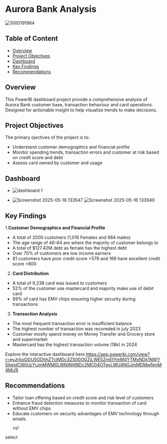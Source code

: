 # Aurora Bank Analysis 
![1000191964](https://github.com/user-attachments/assets/fe9e2d3d-9fc0-4e27-a5c3-79c35025b5f9)
## Table of Content
- [Overview](#overview)
- [Project Objectives](#project-objectives)
- [Dashboard](#dashboard)
- [Key Findings](#key-findings)
- [Recommendations](#recommendations)

## Overview 
This PowerBI dashboard project provide a comprehensive analysis of Aurora Bank customer base, transaction behaviour and card operations. Designed for actionable insight to help visualize trends to make decisions.
## Project Objectives
The primary ojectives of the project is to:
- Understand customer demographics and financial profile
- Monitor spending trends, transaction errors and customer at risk based on credit score and debt
- Assess card owned by customer and usage

 ## Dashboard 

- ![dashboard 1](https://github.com/user-attachments/assets/c6ff2281-68c7-491b-9c09-4b084984b337)

-  ![Screenshot 2025-05-16 133547](https://github.com/user-attachments/assets/5bac681f-51e5-44e8-be9f-a8e478db6fce)
![Screenshot 2025-05-16 133940](https://github.com/user-attachments/assets/ca1e23ac-a254-464a-a504-029880543eed)

## Key Findings
1.**Customer Demographics and Financial Profile**
- A total of 2000 customers (1,016 Females and 984 males)
- The age range of 46-64 are where the majority of customer belongs to
- A total of $127.42M debt as female has the highest debt
- Over 70% of customers are low income earners
- 81 customers have poor credit score <579 and 166 have excellent credit score >800

2. **Card Distribution**
- A total of 9,238 card was issued to customers
- 52% of the customer use mastercard and majority make use of debit card
- 89% of card has EMV chips ensuring higher security during transactions

3. **Transaction Analysis**
- The most frequent transaction error is insufficient balance
- The highest number of transaction was recoreded in july 2023
- Customer mostly spend money on Money Transfer and Grocery store and supermarket
- Mastercard has the highest transaction volume (18k) in 2024

 Explore the interactive dashboard here
 https://app.powerbi.com/view?r=eyJrIjoiODU5ODhhZTctMDc3ZS00OGZjLWE5ZmEtYmM4YTMxNDk1NWY5IiwidCI6IjUzYjJmMWM0LWNiNjItNDc2MC04OTgyLWU4NGJmMDMwNmM4MiJ9

## Recommendations
- Tailor loan offering based on credit score and risk level of customers
- Enhance fraud detection measures to monitor transaction of card without EMV chips
- Educate customers on security advantages of EMV technology through emails
  ```
  sql
select
